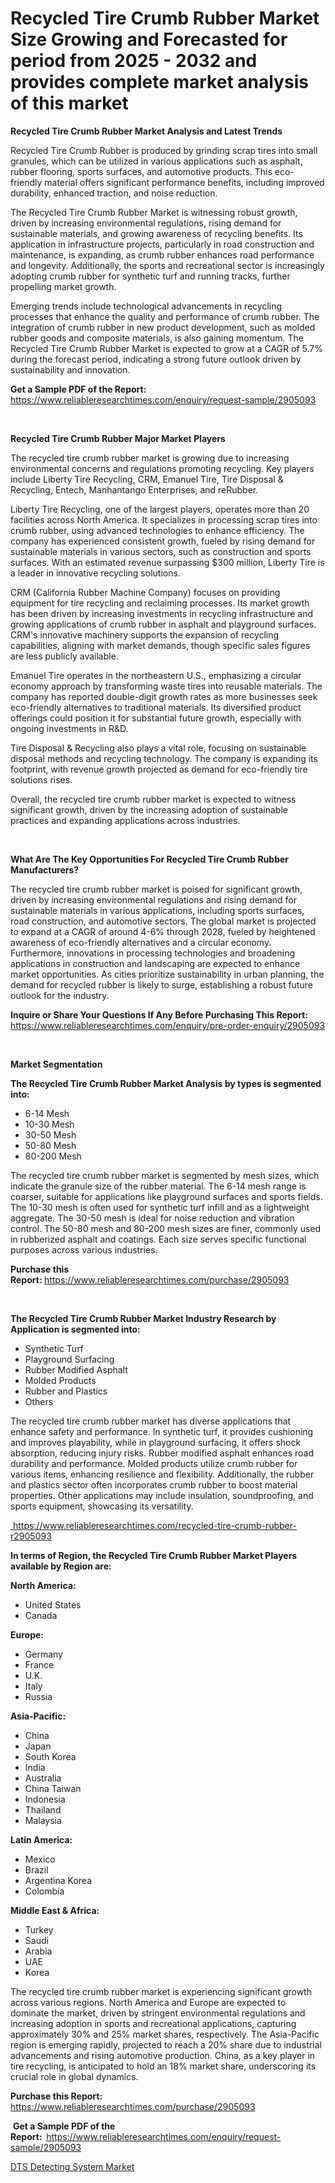 <p><h1>Recycled Tire Crumb Rubber Market Size Growing and Forecasted for period from 2025 - 2032 and provides complete market analysis of this market</h1></p><p><strong>Recycled Tire Crumb Rubber Market Analysis and Latest Trends</strong></p>
<p><p>Recycled Tire Crumb Rubber is produced by grinding scrap tires into small granules, which can be utilized in various applications such as asphalt, rubber flooring, sports surfaces, and automotive products. This eco-friendly material offers significant performance benefits, including improved durability, enhanced traction, and noise reduction.</p><p>The Recycled Tire Crumb Rubber Market is witnessing robust growth, driven by increasing environmental regulations, rising demand for sustainable materials, and growing awareness of recycling benefits. Its application in infrastructure projects, particularly in road construction and maintenance, is expanding, as crumb rubber enhances road performance and longevity. Additionally, the sports and recreational sector is increasingly adopting crumb rubber for synthetic turf and running tracks, further propelling market growth.</p><p>Emerging trends include technological advancements in recycling processes that enhance the quality and performance of crumb rubber. The integration of crumb rubber in new product development, such as molded rubber goods and composite materials, is also gaining momentum. The Recycled Tire Crumb Rubber Market is expected to grow at a CAGR of 5.7% during the forecast period, indicating a strong future outlook driven by sustainability and innovation.</p></p>
<p><strong>Get a Sample PDF of the Report:&nbsp;</strong> <a href="https://www.reliableresearchtimes.com/enquiry/request-sample/2905093?utm_campaign=2207&utm_medium=2&utm_source=Github&utm_content=ia&utm_term=12032025&utm_id=recycled-tire-crumb-rubber">https://www.reliableresearchtimes.com/enquiry/request-sample/2905093</a></p>
<p>&nbsp;</p>
<p><strong>Recycled Tire Crumb Rubber Major Market Players</strong></p>
<p><p>The recycled tire crumb rubber market is growing due to increasing environmental concerns and regulations promoting recycling. Key players include Liberty Tire Recycling, CRM, Emanuel Tire, Tire Disposal & Recycling, Entech, Manhantango Enterprises, and reRubber.</p><p>Liberty Tire Recycling, one of the largest players, operates more than 20 facilities across North America. It specializes in processing scrap tires into crumb rubber, using advanced technologies to enhance efficiency. The company has experienced consistent growth, fueled by rising demand for sustainable materials in various sectors, such as construction and sports surfaces. With an estimated revenue surpassing $300 million, Liberty Tire is a leader in innovative recycling solutions.</p><p>CRM (California Rubber Machine Company) focuses on providing equipment for tire recycling and reclaiming processes. Its market growth has been driven by increasing investments in recycling infrastructure and growing applications of crumb rubber in asphalt and playground surfaces. CRM's innovative machinery supports the expansion of recycling capabilities, aligning with market demands, though specific sales figures are less publicly available.</p><p>Emanuel Tire operates in the northeastern U.S., emphasizing a circular economy approach by transforming waste tires into reusable materials. The company has reported double-digit growth rates as more businesses seek eco-friendly alternatives to traditional materials. Its diversified product offerings could position it for substantial future growth, especially with ongoing investments in R&D.</p><p>Tire Disposal & Recycling also plays a vital role, focusing on sustainable disposal methods and recycling technology. The company is expanding its footprint, with revenue growth projected as demand for eco-friendly tire solutions rises.</p><p>Overall, the recycled tire crumb rubber market is expected to witness significant growth, driven by the increasing adoption of sustainable practices and expanding applications across industries.</p></p>
<p>&nbsp;</p>
<p><strong>What Are The Key Opportunities For Recycled Tire Crumb Rubber Manufacturers?</strong></p>
<p><p>The recycled tire crumb rubber market is poised for significant growth, driven by increasing environmental regulations and rising demand for sustainable materials in various applications, including sports surfaces, road construction, and automotive sectors. The global market is projected to expand at a CAGR of around 4-6% through 2028, fueled by heightened awareness of eco-friendly alternatives and a circular economy. Furthermore, innovations in processing technologies and broadening applications in construction and landscaping are expected to enhance market opportunities. As cities prioritize sustainability in urban planning, the demand for recycled rubber is likely to surge, establishing a robust future outlook for the industry.</p></p>
<p><strong>Inquire or Share Your Questions If Any Before Purchasing This Report:</strong> <a href="https://www.reliableresearchtimes.com/enquiry/pre-order-enquiry/2905093?utm_campaign=2207&utm_medium=2&utm_source=Github&utm_content=ia&utm_term=12032025&utm_id=recycled-tire-crumb-rubber">https://www.reliableresearchtimes.com/enquiry/pre-order-enquiry/2905093</a></p>
<p>&nbsp;</p>
<p><strong>Market Segmentation</strong></p>
<p><strong>The Recycled Tire Crumb Rubber Market Analysis by types is segmented into:</strong></p>
<p><ul><li>6-14 Mesh</li><li>10-30 Mesh</li><li>30-50 Mesh</li><li>50-80 Mesh</li><li>80-200 Mesh</li></ul></p>
<p><p>The recycled tire crumb rubber market is segmented by mesh sizes, which indicate the granule size of the rubber material. The 6-14 mesh range is coarser, suitable for applications like playground surfaces and sports fields. The 10-30 mesh is often used for synthetic turf infill and as a lightweight aggregate. The 30-50 mesh is ideal for noise reduction and vibration control. The 50-80 mesh and 80-200 mesh sizes are finer, commonly used in rubberized asphalt and coatings. Each size serves specific functional purposes across various industries.</p></p>
<p><strong>Purchase this Report:&nbsp;</strong><a href="https://www.reliableresearchtimes.com/purchase/2905093?utm_campaign=2207&utm_medium=2&utm_source=Github&utm_content=ia&utm_term=12032025&utm_id=recycled-tire-crumb-rubber">https://www.reliableresearchtimes.com/purchase/2905093</a></p>
<p>&nbsp;</p>
<p><strong>The Recycled Tire Crumb Rubber Market Industry Research by Application is segmented into:</strong></p>
<p><ul><li>Synthetic Turf</li><li>Playground Surfacing</li><li>Rubber Modified Asphalt</li><li>Molded Products</li><li>Rubber and Plastics</li><li>Others</li></ul></p>
<p><p>The recycled tire crumb rubber market has diverse applications that enhance safety and performance. In synthetic turf, it provides cushioning and improves playability, while in playground surfacing, it offers shock absorption, reducing injury risks. Rubber modified asphalt enhances road durability and performance. Molded products utilize crumb rubber for various items, enhancing resilience and flexibility. Additionally, the rubber and plastics sector often incorporates crumb rubber to boost material properties. Other applications may include insulation, soundproofing, and sports equipment, showcasing its versatility.</p></p>
<p><a href="https://www.reliableresearchtimes.com/recycled-tire-crumb-rubber-r2905093?utm_campaign=2207&utm_medium=2&utm_source=Github&utm_content=ia&utm_term=12032025&utm_id=recycled-tire-crumb-rubber">&nbsp;https://www.reliableresearchtimes.com/recycled-tire-crumb-rubber-r2905093</a></p>
<p><strong>In terms of Region, the Recycled Tire Crumb Rubber Market Players available by Region are:</strong></p>
<p>
    <p> <strong> North America: </strong>
        <ul>
            <li>United States</li>
            <li>Canada</li>
        </ul>
        </p> 
    <p> <strong> Europe: </strong>
        <ul>
            <li>Germany</li>
            <li>France</li>
            <li>U.K.</li>
            <li>Italy</li>
            <li>Russia</li>
        </ul>
        </p> 
    <p> <strong> Asia-Pacific: </strong>
        <ul>
            <li>China</li>
            <li>Japan</li>
            <li>South Korea</li>
            <li>India</li>
            <li>Australia</li>
            <li>China Taiwan</li>
            <li>Indonesia</li>
            <li>Thailand</li>
            <li>Malaysia</li>
        </ul>
        </p> 
    <p> <strong> Latin America: </strong>
        <ul>
            <li>Mexico</li>
            <li>Brazil</li>
            <li>Argentina Korea</li>
            <li>Colombia</li>
        </ul>
        </p> 
    <p> <strong> Middle East & Africa: </strong>
        <ul>
            <li>Turkey</li>
            <li>Saudi</li>
            <li>Arabia</li>
            <li>UAE</li>
            <li>Korea</li>
        </ul>
    </p>
    </p>
<p><p>The recycled tire crumb rubber market is experiencing significant growth across various regions. North America and Europe are expected to dominate the market, driven by stringent environmental regulations and increasing adoption in sports and recreational applications, capturing approximately 30% and 25% market shares, respectively. The Asia-Pacific region is emerging rapidly, projected to reach a 20% share due to industrial advancements and rising automotive production. China, as a key player in tire recycling, is anticipated to hold an 18% market share, underscoring its crucial role in global dynamics.</p></p>
<p><strong>Purchase this Report: </strong><a href="https://www.reliableresearchtimes.com/purchase/2905093?utm_campaign=2207&utm_medium=2&utm_source=Github&utm_content=ia&utm_term=12032025&utm_id=recycled-tire-crumb-rubber">https://www.reliableresearchtimes.com/purchase/2905093</a></p>
<p>&nbsp;<strong>Get a Sample PDF of the Report:&nbsp;&nbsp;</strong><a href="https://www.reliableresearchtimes.com/enquiry/request-sample/2905093?utm_campaign=2207&utm_medium=2&utm_source=Github&utm_content=ia&utm_term=12032025&utm_id=recycled-tire-crumb-rubber">https://www.reliableresearchtimes.com/enquiry/request-sample/2905093</a></p>
<p><strong></strong></p>
<p><p><a href="https://github.com/lazregaartun/Market-Research-Report-List-1/blob/main/dts-detecting-system-market.md?utm_campaign=2207&utm_medium=2&utm_source=Github&utm_content=ia&utm_term=12032025&utm_id=recycled-tire-crumb-rubber">DTS Detecting System Market</a></p></p>